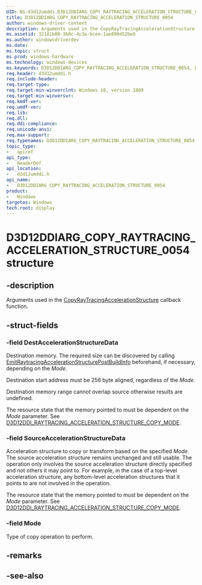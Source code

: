 ```yaml
---
UID: NS:d3d12umddi.D3D12DDIARG_COPY_RAYTRACING_ACCELERATION_STRUCTURE_0054
title: D3D12DDIARG_COPY_RAYTRACING_ACCELERATION_STRUCTURE_0054
author: windows-driver-content
description: Arguments used in the CopyRayTracingAccelerationStructure callback function.
ms.assetid: 32181b08-3b0c-4c3a-bcee-1ae890d52be0
ms.author: windowsdriverdev
ms.date: 
ms.topic: struct
ms.prod: windows-hardware
ms.technology: windows-devices
ms.keywords: D3D12DDIARG_COPY_RAYTRACING_ACCELERATION_STRUCTURE_0054, D3D12DDIARG_COPY_RAYTRACING_ACCELERATION_STRUCTURE_0054, 
req.header: d3d12umddi.h
req.include-header:
req.target-type:
req.target-min-winverclnt: Windows 10, version 1809
req.target-min-winversvr:
req.kmdf-ver:
req.umdf-ver:
req.lib:
req.dll:
req.ddi-compliance:
req.unicode-ansi:
req.max-support:
req.typenames: D3D12DDIARG_COPY_RAYTRACING_ACCELERATION_STRUCTURE_0054
topic_type: 
-	apiref
api_type: 
-	HeaderDef
api_location: 
-	d3d12umddi.h
api_name: 
-	D3D12DDIARG_COPY_RAYTRACING_ACCELERATION_STRUCTURE_0054
product:
-	Windows
targetos: Windows
tech.root: display
---
```


# D3D12DDIARG_COPY_RAYTRACING_ACCELERATION_STRUCTURE_0054 structure

## -description

Arguments used in the [CopyRayTracingAccelerationStructure](nc-d3d12umddi-pfnd3d12ddi_copy_raytracing_acceleration_structure_0054.md) callback function.

## -struct-fields

### -field DestAccelerationStructureData

Destination memory. The required size can be discovered by calling [EmitRaytracingAccelerationStructurePostBuildInfo](nc-d3d12umddi-pfnd3d12ddi_emit_raytracing_acceleration_structure_postbuild_info_0054.md) beforehand, if necessary, depending on the *Mode*.  

Destination start address must be 256 byte aligned, regardless of the *Mode*.

Destination memory range cannot overlap source otherwise results are undefined.  

The resource state that the memory pointed to must be dependent on the *Mode* parameter. See [D3D12DDI_RAYTRACING_ACCELERATION_STRUCTURE_COPY_MODE](ne-d3d12umddi-d3d12ddi_raytracing_acceleration_structure_copy_mode.md).

### -field SourceAccelerationStructureData

Acceleration structure to copy or transform based on the specified *Mode*. The source acceleration structure remains unchanged and still usable. The operation only involves the source acceleration structure directly specified and not others it may point to. For example, in the case of a top-level acceleration structure, any bottom-level acceleration structures that it points to are not involved in the operation.

The resource state that the memory pointed to must be dependent on the *Mode* parameter. See [D3D12DDI_RAYTRACING_ACCELERATION_STRUCTURE_COPY_MODE](ne-d3d12umddi-d3d12ddi_raytracing_acceleration_structure_copy_mode.md).

### -field Mode
 
Type of copy operation to perform.

## -remarks

## -see-also